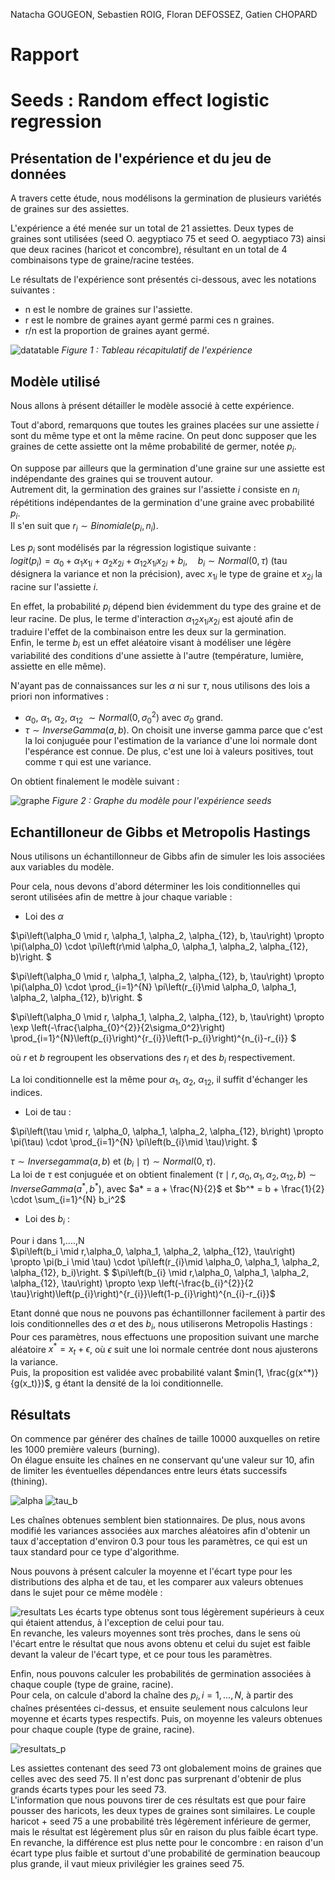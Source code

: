 Natacha GOUGEON, Sebastien ROIG, Floran DEFOSSEZ, Gatien CHOPARD

# Rapport
# Seeds : Random effect logistic regression

## Présentation de l'expérience et du jeu de données

A travers cette étude, nous modélisons la germination de plusieurs variétés de graines sur des assiettes.

L'expérience a été menée sur un total de 21 assiettes. Deux types de graines sont utilisées (seed O. aegyptiaco 75 et seed O. aegyptiaco 73) ainsi que deux racines (haricot et concombre), résultant en un total de 4 combinaisons type de graine/racine testées.

Le résultats de l'expérience sont présentés ci-dessous, avec les notations suivantes :
- n est le nombre de graines sur l'assiette.
- r est le nombre de graines ayant germé parmi ces n graines.
- r/n est la proportion de graines ayant germé.

![datatable](images\datatable.jpg)
 *Figure 1 : Tableau récapitulatif de l'expérience*

 ## Modèle utilisé

Nous allons à présent détailler le modèle associé à cette expérience.  

Tout d'abord, remarquons que toutes les graines placées sur une assiette $i$ sont du même type et ont la même racine. On peut donc supposer que les graines de cette assiette ont la même probabilité de germer, notée $p_i$.  

On suppose par ailleurs que la germination d'une graine sur une assiette est indépendante des graines qui se trouvent autour.  
Autrement dit, la germination des graines sur l'assiette $i$ consiste en $n_i$ répétitions indépendantes de la germination d'une graine avec probabilité $p_i$.  
Il s'en suit que $r_i \sim Binomiale(p_i, n_i)$.

Les $p_i$ sont modélisés par la régression logistique suivante :  
$logit(p_i) = \alpha_{0} + \alpha_{1}x_{1i} + \alpha_{2}x_{2i} + \alpha_{12}x_{1i}x_{2i} + b_i,\quad b_i \sim Normal(0,\tau)$ (tau désignera la variance et non la précision),
avec $x_{1i}$ le type de graine et $x_{2i}$ la racine sur l'assiette $i$. 

En effet, la probabilité $p_i$ dépend bien évidemment du type des graine et de leur racine. De plus, le terme d'interaction $\alpha_{12}x_{1i}x_{2i}$ est ajouté afin de traduire l'effet de la combinaison entre les deux sur la germination.  
Enfin, le terme $b_i$ est un effet aléatoire visant à modéliser une légère variabilité des conditions d'une assiette à l'autre (température, lumière, assiette en elle même).

N'ayant pas de connaissances sur les $\alpha$ ni sur $\tau$, nous utilisons des lois a priori non informatives :
- $\alpha_{0}$, $\alpha_{1}$, $\alpha_{2}$, $\alpha_{12}$ $\sim Normal(0,\sigma_0^2)$ avec $\sigma_0$ grand.
- $\tau \sim Inverse Gamma(a,b)$. On choisit une inverse gamma parce que c'est la loi conjuguée pour l'estimation de la variance d'une loi normale dont l'espérance est connue. De plus, c'est une loi à valeurs positives, tout comme $\tau$ qui est une variance.

On obtient finalement le modèle suivant :

![graphe](images\graphe_model.jpg)
 *Figure 2 : Graphe du modèle pour l'expérience seeds*

 ## Echantilloneur de Gibbs et Metropolis Hastings

 Nous utilisons un échantillonneur de Gibbs afin de simuler les lois associées aux variables du modèle. 

 Pour cela, nous devons d'abord déterminer les lois conditionnelles qui seront utilisées afin de mettre à jour chaque variable :

 - Loi des $\alpha$

 $\pi\left(\alpha_0 \mid r, \alpha_1, \alpha_2, \alpha_{12}, b, \tau\right) \propto \pi(\alpha_0) \cdot \pi\left(r\mid \alpha_0, \alpha_1, \alpha_2, \alpha_{12}, b)\right. $

$\pi\left(\alpha_0 \mid r, \alpha_1, \alpha_2, \alpha_{12}, b, \tau\right) \propto \pi(\alpha_0) \cdot \prod_{i=1}^{N} \pi\left(r_{i}\mid \alpha_0, \alpha_1, \alpha_2, \alpha_{12}, b)\right. $

$\pi\left(\alpha_0 \mid r, \alpha_1, \alpha_2, \alpha_{12}, b, \tau\right) \propto \exp \left(-\frac{\alpha_{0}^{2}}{2\sigma_0^2}\right) \prod_{i=1}^{N}\left(p_{i}\right)^{r_{i}}\left(1-p_{i}\right)^{n_{i}-r_{i}} $

où $r$ et $b$ regroupent les observations des $r_i$ et des $b_i$ respectivement.

La loi conditionnelle est la même pour $\alpha_{1}$, $\alpha_{2}$, $\alpha_{12}$, il suffit d'échanger les indices.

- Loi de tau :

$\pi\left(\tau \mid r, \alpha_0,  \alpha_1, \alpha_2, \alpha_{12}, b\right) \propto \pi(\tau) \cdot \prod_{i=1}^{N} \pi\left(b_{i}\mid \tau)\right. $

$\tau \sim Inverse gamma(a,b)$ et $(b_i\mid \tau) \sim Normal(0, \tau)$.   
La loi de $\tau$ est conjuguée et on obtient finalement $(\tau \mid r, \alpha_0,  \alpha_1, \alpha_2, \alpha_{12}, b) \sim Inverse Gamma(a^*, b^*)$, avec $a* = a + \frac{N}{2}$ et $b^* = b + \frac{1}{2} \cdot \sum_{i=1}^{N} b_i^2$

- Loi des $b_i$ :

Pour i dans 1,....,N  
 $\pi\left(b_i \mid r,\alpha_0,  \alpha_1, \alpha_2, \alpha_{12}, \tau\right) \propto \pi(b_i \mid \tau) \cdot \pi\left(r_{i}\mid \alpha_0, \alpha_1, \alpha_2, \alpha_{12}, b_i)\right. $
 $\pi\left(b_{i} \mid r,\alpha_0,  \alpha_1, \alpha_2, \alpha_{12}, \tau\right) \propto \exp \left(-\frac{b_{i}^{2}}{2 \tau}\right)\left(p_{i}\right)^{r_{i}}\left(1-p_{i}\right)^{n_{i}-r_{i}}$

 Etant donné que nous ne pouvons pas échantillonner facilement à partir des lois conditionnelles des $\alpha$ et des $b_i$, nous utiliserons Metropolis Hastings :  
 Pour ces paramètres, nous effectuons une proposition suivant une marche aléatoire $x^* = x_t + \epsilon$, où $\epsilon$ suit une loi normale centrée dont nous ajusterons la variance.  
 Puis, la proposition est validée avec probabilité valant $min(1, \frac{g(x^*)}{g(x_t)})$, g étant la densité de la loi conditionnelle.

 ## Résultats

 On commence par générer des chaînes de taille 10000 auxquelles on retire les 1000 première valeurs (burning).  
On élague ensuite les chaînes en ne conservant qu'une valeur sur 10, afin de limiter les éventuelles dépendances entre leurs états successifs (thining).

![alpha](images\resultats_alpha.jpg)
![tau_b](images\resultats_tau_b.jpg)

Les chaînes obtenues semblent bien stationnaires. De plus, nous avons modifié les variances associées aux marches aléatoires afin d'obtenir un taux d'acceptation d'environ 0.3 pour tous les paramètres, ce qui est un taux standard pour ce type d'algorithme.

Nous pouvons à présent calculer la moyenne et l'écart type pour les distributions des alpha et de tau, et les comparer aux valeurs obtenues dans le sujet pour ce même modèle :

![resultats](images\tableau_resultats.jpg)
Les écarts type obtenus sont tous légèrement supérieurs à ceux qui étaient attendus, à l'exception de celui pour tau.  
En revanche, les valeurs moyennes sont très proches, dans le sens où l'écart entre le résultat que nous avons obtenu et celui du sujet est faible devant la valeur de l'écart type, et ce pour tous les paramètres.

Enfin, nous pouvons calculer les probabilités de germination associées à chaque couple (type de graine, racine).  
Pour cela, on calcule d'abord la chaîne des $p_i, i=1,...,N$, à partir des chaînes présentées ci-dessus, et ensuite seulement nous calculons leur moyenne et écarts types respectifs. Puis, on moyenne les valeurs obtenues pour chaque couple (type de graine, racine).

![resultats_p](images\tableau_resultats_p.jpg)

Les assiettes contenant des seed 73 ont globalement moins de graines que celles avec des seed 75. Il n'est donc pas surprenant d'obtenir de plus grands écarts types pour les seed 73.  
L'information que nous pouvons tirer de ces résultats est que pour faire pousser des haricots, les deux types de graines sont similaires. Le couple haricot + seed 75 a une probabilité très légèrement inférieure de germer, mais le résultat est légèrement plus sûr en raison du plus faible écart type.  
En revanche, la différence est plus nette pour le concombre : en raison d'un écart type plus faible et surtout d'une probabilité de germination beaucoup plus grande, il vaut mieux privilégier les graines seed 75. 